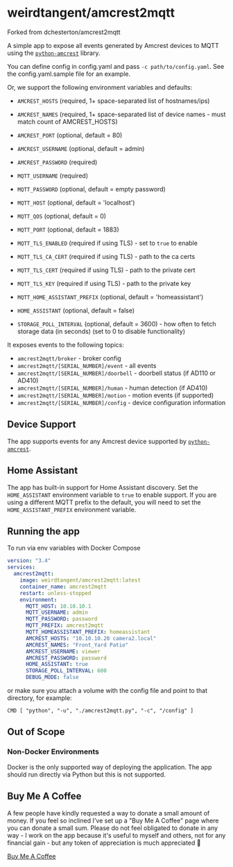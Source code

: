 # weirdtangent/amcrest2mqtt

Forked from dchesterton/amcrest2mqtt

A simple app to expose all events generated by Amcrest devices to MQTT using the
[`python-amcrest`](https://github.com/tchellomello/python-amcrest) library.

You can define config in config.yaml and pass `-c path/to/config.yaml`. See the
config.yaml.sample file for an example.

Or, we support the following environment variables and defaults:

-   `AMCREST_HOSTS` (required, 1+ space-separated list of hostnames/ips)
-   `AMCREST_NAMES` (required, 1+ space-separated list of device names - must match count of AMCREST_HOSTS)

-   `AMCREST_PORT` (optional, default = 80)
-   `AMCREST_USERNAME` (optional, default = admin)
-   `AMCREST_PASSWORD` (required)
-   `MQTT_USERNAME` (required)
-   `MQTT_PASSWORD` (optional, default = empty password)
-   `MQTT_HOST` (optional, default = 'localhost')
-   `MQTT_QOS` (optional, default = 0)
-   `MQTT_PORT` (optional, default = 1883)
-   `MQTT_TLS_ENABLED` (required if using TLS) - set to `true` to enable
-   `MQTT_TLS_CA_CERT` (required if using TLS) - path to the ca certs
-   `MQTT_TLS_CERT` (required if using TLS) - path to the private cert
-   `MQTT_TLS_KEY` (required if using TLS) - path to the private key
-   `MQTT_HOME_ASSISTANT_PREFIX` (optional, default = 'homeassistant')

-   `HOME_ASSISTANT` (optional, default = false)
-   `STORAGE_POLL_INTERVAL` (optional, default = 3600) - how often to fetch storage data (in seconds) (set to 0 to disable functionality)

It exposes events to the following topics:

-   `amcrest2mqtt/broker` - broker config
-   `amcrest2mqtt/[SERIAL_NUMBER]/event` - all events
-   `amcrest2mqtt/[SERIAL_NUMBER]/doorbell` - doorbell status (if AD110 or AD410)
-   `amcrest2mqtt/[SERIAL_NUMBER]/human` - human detection (if AD410)
-   `amcrest2mqtt/[SERIAL_NUMBER]/motion` - motion events (if supported)
-   `amcrest2mqtt/[SERIAL_NUMBER]/config` - device configuration information

## Device Support

The app supports events for any Amcrest device supported by [`python-amcrest`](https://github.com/tchellomello/python-amcrest).

## Home Assistant

The app has built-in support for Home Assistant discovery. Set the `HOME_ASSISTANT` environment variable to `true` to enable support.
If you are using a different MQTT prefix to the default, you will need to set the `HOME_ASSISTANT_PREFIX` environment variable.

## Running the app

To run via env variables with Docker Compose

```yaml
version: "3.4"
services:
  amcrest2mqtt:
    image: weirdtangent/amcrest2mqtt:latest
    container_name: amcrest2mqtt
    restart: unless-stopped
    environment:
      MQTT_HOST: 10.10.10.1
      MQTT_USERNAME: admin
      MQTT_PASSWORD: password
      MQTT_PREFIX: amcrest2mqtt
      MQTT_HOMEASSISTANT_PREFIX: homeassistant
      AMCREST_HOSTS: "10.10.10.20 camera2.local"
      AMCREST_NAMES: "Front_Yard Patio"
      AMCREST_USERNAME: viewer
      AMCREST_PASSWORD: password
      HOME_ASSISTANT: true
      STORAGE_POLL_INTERVAL: 600
      DEBUG_MODE: false
```

or make sure you attach a volume with the config file and point to that directory, for example:
```
CMD [ "python", "-u", "./amcrest2mqtt.py", "-c", "/config" ]
```

## Out of Scope

### Non-Docker Environments

Docker is the only supported way of deploying the application. The app should run directly via Python but this is not supported.

## Buy Me A Coffee

A few people have kindly requested a way to donate a small amount of money. If you feel so inclined I've set up a "Buy Me A Coffee"
page where you can donate a small sum. Please do not feel obligated to donate in any way - I work on the app because it's
useful to myself and others, not for any financial gain - but any token of appreciation is much appreciated 🙂

<a href="https://buymeacoffee.com/weirdtangent">Buy Me A Coffee</a>
